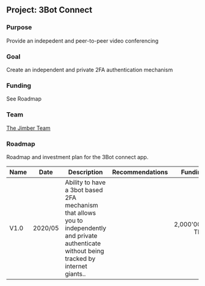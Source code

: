 ## Project: 3Bot Connect

### Purpose
Provide an indepedent and peer-to-peer video conferencing 


### Goal
Create an independent and private 2FA authentication mechanism

### Funding
See Roadmap

### Team

[The Jimber Team](https://www.jimber.org/securityBroker.html)

### Roadmap

Roadmap and investment plan for the 3Bot connect app.

| Name         | Date   | Description | Recommendations | Funding |
|:-------------|--------|-------------|-----------------|---------:|
| V1.0 |  2020/05 | Ability to have a 3bot based 2FA mechanism that allows you to independently and private authenticate without being tracked by internet giants.. |  |2,000'000 TFT |